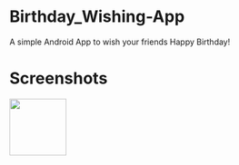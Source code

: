 # Birthday_Wishing-App
A simple Android App to wish your friends Happy Birthday!

# Screenshots
<img src="images/Screenshot_20220202_183446.png" width="100">
